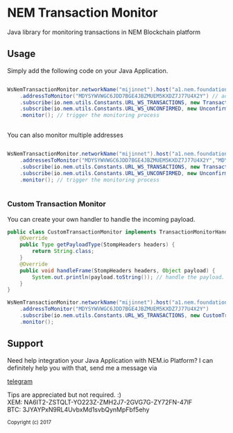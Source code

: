 # NEM Transaction Monitor

Java library for monitoring transactions in NEM Blockchain platform

<h2>Usage</h2>

Simply add the following code on your Java Application.

```java

WsNemTransactionMonitor.networkName("mijinnet").host("a1.nem.foundation").port("7895").wsPort("7778")
	.addressToMonitor("MDYSYWVWGC6JDD7BGE4JBZMUEM5KXDZ7J77U4X2Y") // address to monitor
	.subscribe(io.nem.utils.Constants.URL_WS_TRANSACTIONS, new TransactionMonitor()) // multiple subscription and a handler
	.subscribe(io.nem.utils.Constants.URL_WS_UNCONFIRMED, new UnconfirmedTransactionMonitor())
	.monitor(); // trigger the monitoring process
			
```

You can also monitor multiple addresses

```java

WsNemTransactionMonitor.networkName("mijinnet").host("a1.nem.foundation").port("7895").wsPort("7778")
	.addressesToMonitor("MDYSYWVWGC6JDD7BGE4JBZMUEM5KXDZ7J77U4X2Y","MDYSYWVWGC6JDD7BGE4JBZMUED7BGE4JBD") // address to monitor
	.subscribe(io.nem.utils.Constants.URL_WS_TRANSACTIONS, new TransactionMonitor()) // multiple subscription and a handler
	.subscribe(io.nem.utils.Constants.URL_WS_UNCONFIRMED, new UnconfirmedTransactionMonitor())
	.monitor(); // trigger the monitoring process
			
```

<h3>Custom Transaction Monitor</h3>
You can create your own handler to handle the incoming payload. 

```java
public class CustomTransactionMonitor implements TransactionMonitorHandler {
	@Override
	public Type getPayloadType(StompHeaders headers) {
		return String.class;
	}
	@Override
	public void handleFrame(StompHeaders headers, Object payload) {
		System.out.println(payload.toString()); // handle the payload.
	}
}
```

```java
WsNemTransactionMonitor.networkName("mijinnet").host("a1.nem.foundation").port("7895").wsPort("7778")
	.addressToMonitor("MDYSYWVWGC6JDD7BGE4JBZMUEM5KXDZ7J77U4X2Y")
	.subscribe(io.nem.utils.Constants.URL_WS_TRANSACTIONS, new CustomTransactionMonitor())
	.monitor();
```

<h2>Support</h2>
Need help integration your Java Application with NEM.io Platform? I can definitely help you with that, send me a message via 

[telegram](https://web.telegram.org/#/im?p=@brambear)


Tips are appreciated but not required. :)  
XEM: NA6IT2-ZSTQLT-YO223Z-ZMH2J7-2GVG7G-ZY72FN-47IF  
BTC: 3JYAYPxN9RL4UvbxMd1svbQynMpFbf5ehy 

<sub>Copyright (c) 2017</sub>
